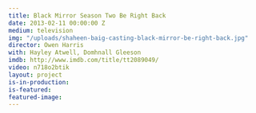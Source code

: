 ```yaml
---
title: Black Mirror Season Two Be Right Back
date: 2013-02-11 00:00:00 Z
medium: television
img: "/uploads/shaheen-baig-casting-black-mirror-be-right-back.jpg"
director: Owen Harris
with: Hayley Atwell, Domhnall Gleeson
imdb: http://www.imdb.com/title/tt2089049/
video: n718o2btik
layout: project
is-in-production:
is-featured:
featured-image: 
---
```


